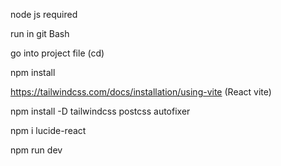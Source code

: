 node js required


run in git Bash


go into project file (cd)


npm install


https://tailwindcss.com/docs/installation/using-vite (React vite)


npm install -D tailwindcss postcss autofixer


npm i lucide-react


npm run dev
